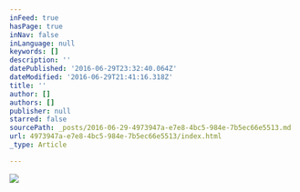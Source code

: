 ```yaml
---
inFeed: true
hasPage: true
inNav: false
inLanguage: null
keywords: []
description: ''
datePublished: '2016-06-29T23:32:40.064Z'
dateModified: '2016-06-29T21:41:16.318Z'
title: ''
author: []
authors: []
publisher: null
starred: false
sourcePath: _posts/2016-06-29-4973947a-e7e8-4bc5-984e-7b5ec66e5513.md
url: 4973947a-e7e8-4bc5-984e-7b5ec66e5513/index.html
_type: Article

---
```

![](https://the-grid-user-content.s3-us-west-2.amazonaws.com/c86237c8-cb7d-4804-8c19-0be84e24b7c4.jpg)